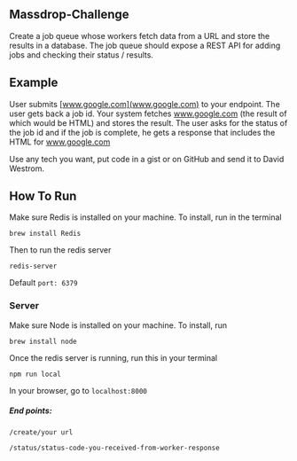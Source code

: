 ## Massdrop-Challenge

Create a job queue whose workers fetch data from a URL and store the results in a database.  The job queue should expose a REST API for adding jobs and checking their status / results.


## Example

User submits [www.google.com](www.google.com) to your endpoint.  The user gets back a job id. Your system fetches www.google.com (the result of which would be HTML) and stores the result.  The user asks for the status of the job id and if the job is complete, he gets a response that includes the HTML for www.google.com

Use any tech you want, put code in a gist or on GitHub and send it to David Westrom.

## How To Run


Make sure Redis is installed on your machine. To install, run in the terminal

`brew install Redis`

Then to run the redis server

`redis-server`

Default `port: 6379`

### Server

Make sure Node is installed on your machine. To install, run

`brew install node`

Once the redis server is running, run this in your terminal

`npm run local`

In your browser, go to `localhost:8000`

##### End points:
`/create/your url`

`/status/status-code-you-received-from-worker-response`
